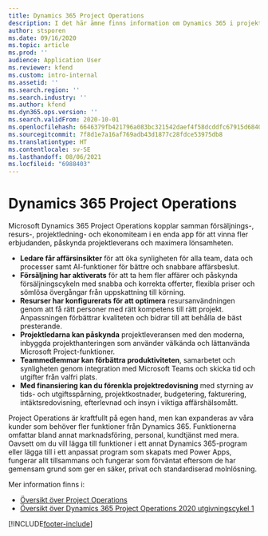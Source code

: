 ```yaml
---
title: Dynamics 365 Project Operations
description: I det här ämne finns information om Dynamics 365 i projektåtgärder.
author: stsporen
ms.date: 09/16/2020
ms.topic: article
ms.prod: ''
audience: Application User
ms.reviewer: kfend
ms.custom: intro-internal
ms.assetid: ''
ms.search.region: ''
ms.search.industry: ''
ms.author: kfend
ms.dyn365.ops.version: ''
ms.search.validFrom: 2020-10-01
ms.openlocfilehash: 6646379fb421796a083bc321542daef4f58dcddfc67915d68403c2a370ba90c4
ms.sourcegitcommit: 7f8d1e7a16af769adb43d1877c28fdce53975db8
ms.translationtype: HT
ms.contentlocale: sv-SE
ms.lasthandoff: 08/06/2021
ms.locfileid: "6988403"
---
```

# <a name="dynamics-365-project-operations"></a>Dynamics 365 Project Operations

Microsoft Dynamics 365 Project Operations kopplar samman försäljnings-, resurs-, projektledning- och ekonomiteam i en enda app för att vinna fler erbjudanden, påskynda projektleverans och maximera lönsamheten.

-   **Ledare får affärsinsikter** för att öka synligheten för alla team, data och processer samt AI-funktioner för bättre och snabbare affärsbeslut.
-   **Försäljning har aktiverats** för att ta hem fler affärer och påskynda försäljningscykeln med snabba och korrekta offerter, flexibla priser och sömlösa övergångar från uppskattning till körning.
-   **Resurser har konfigurerats för att optimera** resursanvändningen genom att få rätt personer med rätt kompetens till rätt projekt. Anpassningen förbättrar kvaliteten och bidrar till att behålla de bäst presterande.
-   **Projektledarna kan påskynda** projektleveransen med den moderna, inbyggda projekthanteringen som använder välkända och lättanvända Microsoft Project-funktioner.
-   **Teammedlemmar kan förbättra produktiviteten**, samarbetet och synligheten genom integration med Microsoft Teams och skicka tid och utgifter från valfri plats.
-   **Med finansiering kan du förenkla projektredovisning** med styrning av tids- och utgiftsspårning, projektkostnader, budgetering, fakturering, intäktsredovisning, efterlevnad och insyn i viktiga affärshälsomått.

Project Operations är kraftfullt på egen hand, men kan expanderas av våra kunder som behöver fler funktioner från Dynamics 365. Funktionerna omfattar bland annat marknadsföring, personal, kundtjänst med mera. Oavsett om du vill lägga till funktioner i ett annat Dynamics 365-program eller lägga till i ett anpassat program som skapats med Power Apps, fungerar allt tillsammans och fungerar som förväntat eftersom de har gemensam grund som ger en säker, privat och standardiserad molnlösning.

Mer information finns i:

- [Översikt över Project Operations](https://dynamics.microsoft.com/en-us/project-operations/overview/)
- [Översikt över Dynamics 365 Project Operations 2020 utgivningscykel 1](/dynamics365-release-plan/2020wave1/dynamics365-project-operations/)



[!INCLUDE[footer-include](includes/footer-banner.md)]
